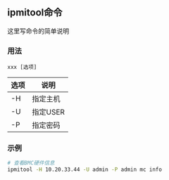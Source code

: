 ## ipmitool命令
这里写命令的简单说明

### 用法
```
xxx [选项]
```

| 选项 | 说明 |
| --- | --- |
| -H | 指定主机 |
| -U | 指定USER |
| -P | 指定密码 |

### 示例
```sh
# 查看BMC硬件信息
ipmitool -H 10.20.33.44 -U admin -P admin mc info

```
